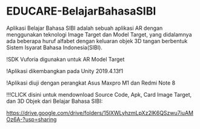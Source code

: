 # EDUCARE-BelajarBahasaSIBI
Aplikasi Belajar Bahasa SIBI adalah sebuah aplikasi AR dengan menggunakan teknologi Image Target dan Model Target, yang didalamnya ada beberapa huruf alfabet dengan keluaran objek 3D tangan berbentuk Sistem Isyarat Bahasa Indonesia(SIBI).

!SDK Vuforia digunakan untuk AR Model Target

!Aplikasi dikembangkan pada Unity 2019.4.13f1

!Aplikasi diuji dengan perangkat Asus Maxpro M1 dan Redmi Note 8

!!!CLICK disini untuk mendownload Source Code, Apk, Card Image Target, dan 3D Objek dari Belajar Bahasa SIBI:

https://drive.google.com/drive/folders/15lXWLyhzmLpXz2lK6QSzwu7iuAMOz6A-?usp=sharing
